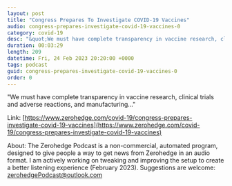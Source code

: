 ```yaml
---
layout: post
title: "Congress Prepares To Investigate COVID-19 Vaccines"
audio: congress-prepares-investigate-covid-19-vaccines-0
category: covid-19
desc: "&quot;We must have complete transparency in vaccine research, clinical trials and adverse reactions, and manufacturing...&quot;"
duration: 00:03:29
length: 209
datetime: Fri, 24 Feb 2023 20:20:00 +0000
tags: podcast
guid: congress-prepares-investigate-covid-19-vaccines-0
order: 0
---
```

&quot;We must have complete transparency in vaccine research, clinical trials and adverse reactions, and manufacturing...&quot;

Link: [https://www.zerohedge.com/covid-19/congress-prepares-investigate-covid-19-vaccines](https://www.zerohedge.com/covid-19/congress-prepares-investigate-covid-19-vaccines)

About: The Zerohedge Podcast is a non-commercial, automated program, designed to give people a way to get news from Zerohedge in an audio format.  I am actively working on tweaking and improving the setup to create a better listening experience (February 2023).  Suggestions are welcome: [zerohedgePodcast@outlook.com](mailto:zerohedgePodcast@outlook.com)